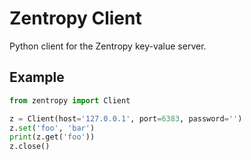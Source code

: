 # Zentropy Client

Python client for the Zentropy key-value server.

## Example

```python
from zentropy import Client

z = Client(host='127.0.0.1', port=6383, password='')
z.set('foo', 'bar')
print(z.get('foo'))
z.close()
